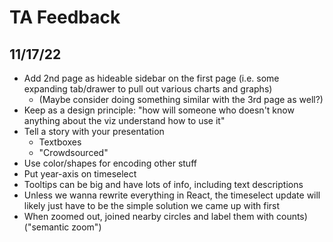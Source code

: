 # TA Feedback

## 11/17/22
- Add 2nd page as hideable sidebar on the first page (i.e. some expanding tab/drawer to pull out various charts and graphs)
	- (Maybe consider doing something similar with the 3rd page as well?)
- Keep as a design principle: "how will someone who doesn't know anything about the viz understand how to use it"
- Tell a story with your presentation
	- Textboxes
	- "Crowdsourced"
- Use color/shapes for encoding other stuff
- Put year-axis on timeselect
- Tooltips can be big and have lots of info, including text descriptions
- Unless we wanna rewrite everything in React, the timeselect update will likely just have to be the simple solution we came up with first
- When zoomed out, joined nearby circles and label them with counts) ("semantic zoom")
